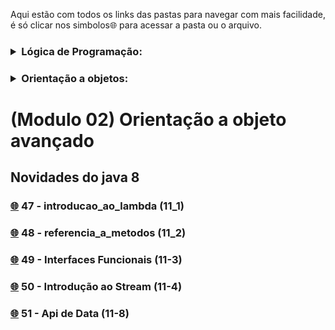 Aqui estão com todos os links das pastas para navegar com mais facilidade, é só clicar nos simbolos🌐 para acessar a pasta ou o arquivo.

<h3>
<details>
<summary> Lógica de Programação: </summary>

#####  [🌐](https://github.com/gladsonsimoes/ExerciciosDeExemplo_Java/tree/main/logica_de_programacao/variaveis_e_constantes/) 01. Variaveis e constantes
#####  [🌐](/) 02. Operadores 
#####  [🌐](/) 03. Estrutura De Decisao 
#####  [🌐](/) 04. Iteracao 
#####  [🌐](/) 05. Vetores 
#####  [🌐](/) 06. Metodos 
#####  [🌐](/) 07. programacao orientada a objetos 
#####  [🌐](/) 08. leitura e escrita de dados em arquivos 
#####  [🌐](/) 09. Algoritmos avançado

</details>

<h3>
<details>
<summary> Orientação a objetos: </summary>

##### [🌐](/) 01 - Criando atributos de objetos 
##### [🌐](/) 02 - Composição Objetos 
##### [🌐](/) 03 - Valores Padrão 
##### [🌐](/) 04 - array 
##### [🌐](/) 05 - o objeto This 
##### [🌐](/) 06 - Teste Construtor(Construtores) 
##### [🌐](/) 07 - Encapsulamento 
##### [🌐](/) 08 - modificador_de_acesso_default 
##### [🌐](/) 09 - modificadores_static_e_final 
##### [🌐](/) 10 - desafio_objeto_this_e_construtores 
##### [🌐](/) 11 - desafio_static_e_final (5_11)
##### [🌐](/) 12 - enumeracoes (5_12) 
##### [🌐](/) 13 - desafio_pacotes_e_enumeracoes (5_13) 
##### [🌐](/) 14 - heranca_e_modificador_protected (5_14) 
##### [🌐](/) 15 - sobreposicao (5_16) 
##### [🌐](/) 16 - desafio heranca e sobreposicao (5_17) 
##### [🌐](/) 17 - sobrecarga (5_18)
##### [🌐](/) 18 - exercicio_sobrecarga (5_19)
##### [🌐](/) 19 - polimorfismo - cast de objeto (5_20)
##### [🌐](/) 20 - Classes Abstratas (5_21)
##### [🌐](/) 21 - desafio_polimorfismo_e_classes_abstrata (5_22)
##### [🌐](/) 22 - interfaces (5_23)
##### [🌐](/) 23 - exercicio_interface_e_polimorfismo (5_24)

## Tópicos avançados

##### [🌐](/) 24 - classe java lang math (6_2)
##### [🌐](/) 25 - Desafio classe java lang math (6_3)
##### [🌐](/) 26 - tratando e lancando_excecoes (6_4)
##### [🌐](/) 27 - desafio excecoes (6_5)
##### [🌐](/) 28 - Classes StringBuffer e StringBuilder (6_6)
##### [🌐](/) 29 - trabalhando com datas (6_7)
##### [🌐](/) 30 - desafio datas (6_8)
##### [🌐](/) 31 - trabalhando com numeros (6_9)
##### [🌐](/) 32 - desafio numeros (6_10)
##### [🌐](/) 33 - collections framework (6_11)
##### [🌐](/) 34 - metodos equals e hashCode (6_12)
##### [🌐](/) 35 - 6_13_desafio collections (6_13)
##### [🌐](/) 36 - 6_18_ordenando objetos (6_18)

## Mais detalhes e frameworks

##### [🌐](/) 37 - metodos_da_classe_string (7_1)
##### [🌐](/) 38 - joptionpane (7_2)

## Serializacao

##### [🌐](/) 39 - salvando e lendo objetos em arquivo (9_1)
##### [🌐](/) 40 - enviando objetos na rede (9_2)

## Novidades do java 7

##### [🌐](/) 41 - separador de digitos em literais numericos (10_1)
##### [🌐](/) 42 - Switch case com String (10_2)
##### [🌐](/) 43 - Diamond (10_3) 
##### [🌐](/) 44 - try with resources e multi catch (10_4)

</details>

# (Modulo 02) Orientação a objeto avançado

## Novidades do java 8

### [🌐](/) 47 - introducao_ao_lambda (11_1)
### [🌐](/) 48 - referencia_a_metodos (11_2)
### [🌐](/) 49 - Interfaces Funcionais (11-3)
### [🌐](/) 50 - Introdução ao Stream (11-4)
### [🌐](/) 51 - Api de Data (11-8)


